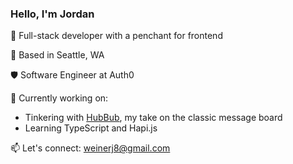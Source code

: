 ### Hello, I'm Jordan

:wave: Full-stack developer with a penchant for frontend <br />

:evergreen_tree: Based in Seattle, WA <br />

:shield: Software Engineer at Auth0 <br />

:hatching_chick: Currently working on:
* Tinkering with [HubBub](https://github.com/jnweiner/HubBub), my take on the classic message board
* Learning TypeScript and Hapi.js

:mailbox: Let's connect: weinerj8@gmail.com <br />



<!--
**jnweiner/jnweiner** is a ✨ _special_ ✨ repository because its `README.md` (this file) appears on your GitHub profile.

Here are some ideas to get you started:

- 🔭 I’m currently working on ...
- 🌱 I’m currently learning ...
- 👯 I’m looking to collaborate on ...
- 🤔 I’m looking for help with ...
- 💬 Ask me about ...
- 📫 How to reach me: ...
- 😄 Pronouns: ...
- ⚡ Fun fact: ...
-->
